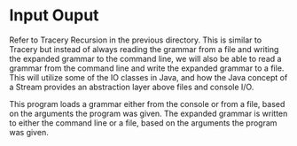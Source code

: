 # Input Ouput

Refer to Tracery Recursion in the previous directory. 
This is similar to Tracery but instead of always
reading the grammar from a file and writing the expanded grammar to the command
line, we will also be able to read a grammar from the command line and write the
expanded grammar to a file. This will utilize some of the IO 
classes in Java, and how the Java concept of a ​Stream​ provides an
abstraction layer above files and console I/O.

This program loads a grammar either from the console or from a file, based on the
arguments the program was given.
The expanded grammar is written to either the command line or a file, based
on the arguments the program was given.